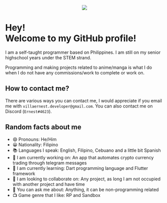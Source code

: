 <p align="center">
  <img src="https://github-readme-stats.vercel.app/api?username=villaernest&count_private=true&show_icons=true&theme=onedark"/>
</p>


# Hey! <br>Welcome to my GitHub profile!
I am a self-taught programmer based on Philippines. I am still on my senior highschool years under the STEM strand.

Programming and making projects related to anime/manga is what I do when I do not have any commissions/work to complete or work on.

## How to contact me?
There are various ways you can contact me, I would appreciate if you email me with `villaernest.developer@gmail.com`. You can also contact me on Discord (`Ernest#4623`).

## Random facts about me

- 😄 Pronouns: He/Him
- 😀 Nationality: Filipino
- 📚 Languages I speak: English, Filipino, Cebuano and a little bit Spanish
- 🔭 I am currently working on: An app that automates crypto currency trading through telegram messages
- 🌱 I am currently learning: Dart programming language and Flutter framework
- 👯 I am looking to collaborate on: Any project, as long I am not occupied with another project and have time
- 💬 You can ask me about: Anything, it can be non-programming related
- 📺 Game genre that I like: RP and Sandbox 
